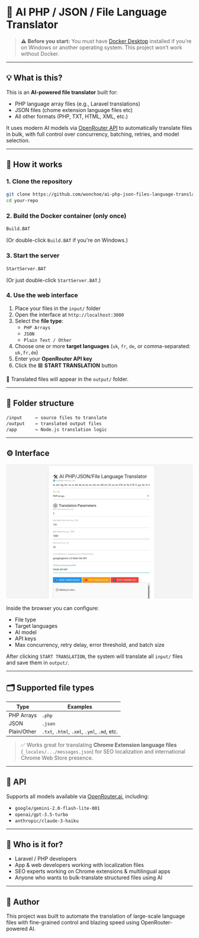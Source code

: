 # 🤖 AI PHP / JSON / File Language Translator

> ⚠️ **Before you start:** You must have [Docker Desktop](https://www.docker.com/products/docker-desktop/) installed if you're on Windows or another operating system. This project won’t work without Docker.

---

## 💡 What is this?

This is an **AI-powered file translator** built for:

- PHP language array files (e.g., Laravel translations)
- JSON files (chome extension language files etc)
- All other formats (PHP, TXT, HTML, XML, etc.)

It uses modern AI models via [OpenRouter API](https://openrouter.ai) to automatically translate files in bulk, with full control over concurrency, batching, retries, and model selection.

---

## 📂 How it works

### 1. Clone the repository

```bash
git clone https://github.com/wonchoe/ai-php-json-files-language-translator.git
cd your-repo
```

### 2. Build the Docker container (only once)

```bash
Build.BAT
```

(Or double-click `Build.BAT` if you're on Windows.)

### 3. Start the server

```bash
StartServer.BAT
```

(Or just double-click `StartServer.BAT`.)

### 4. Use the web interface

1. Place your files in the `input/` folder  
2. Open the interface at `http://localhost:3000`  
3. Select the **file type**:
   - `PHP Arrays`
   - `JSON`
   - `Plain Text / Other`
4. Choose one or more **target languages** (`uk`, `fr`, `de`, or comma-separated: `uk,fr,de`)
5. Enter your **OpenRouter API key**
6. Click the 🟦 **START TRANSLATION** button

📝 Translated files will appear in the `output/` folder.

---

## 📁 Folder structure

```
/input     ← source files to translate
/output    ← translated output files
/app       ← Node.js translation logic
```

---

## ⚙️ Interface

<img src="Screenshot.jpg" alt="UI Screenshot" width="600">

Inside the browser you can configure:
- File type
- Target languages
- AI model
- API keys
- Max concurrency, retry delay, error threshold, and batch size

After clicking `START TRANSLATION`, the system will translate all `input/` files and save them in `output/`.

---

## 🗂 Supported file types

| Type        | Examples                   |
|-------------|----------------------------|
| PHP Arrays  | `.php`                     |
| JSON        | `.json`                    |
| Plain/Other | `.txt`, `.html`, `.xml`, `.yml`, `.md`, etc. |

> ✅ Works great for translating **Chrome Extension language files** (`_locales/.../messages.json`) for SEO localization and international Chrome Web Store presence.

---

## 🔑 API

Supports all models available via [OpenRouter.ai](https://openrouter.ai), including:

- `google/gemini-2.0-flash-lite-001`
- `openai/gpt-3.5-turbo`
- `anthropic/claude-3-haiku`

---

## 👥 Who is it for?

- Laravel / PHP developers
- App & web developers working with localization files
- SEO experts working on Chrome extensions & multilingual apps
- Anyone who wants to bulk-translate structured files using AI

---

## 🙌 Author

This project was built to automate the translation of large-scale language files with fine-grained control and blazing speed using OpenRouter-powered AI.
